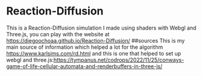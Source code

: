 # Reaction-Diffusion
This is a Reaction-Diffusion simulation I made using shaders with Webgl and Three.js, you can play with the website at https://diegoochoaa.github.io/Reaction-Diffusion/
##sources
This is my main source of information which helped a lot for the algorithm https://www.karlsims.com/rd.html and this is one that helped to set up webgl and three.js:https://tympanus.net/codrops/2022/11/25/conways-game-of-life-cellular-automata-and-renderbuffers-in-three-js/

